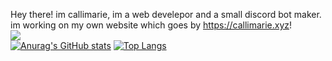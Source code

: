 Hey there! im callimarie, im a web develepor and a small discord bot maker. im working on my own website which goes by https://callimarie.xyz!
<br>
[![](https://discord.c99.nl/widget/theme-4/894794517079793704.png)](https://discord.gg/TXF3hBj)
<br>
[![Anurag's GitHub stats](https://github-readme-stats.vercel.app/api?username=callimarieyt)](https://github.com/callimarieyt)
[![Top Langs](https://github-readme-stats.vercel.app/api/top-langs/?username=callimarieyt&layout=compact)](https://github.com/callimarieyt)
